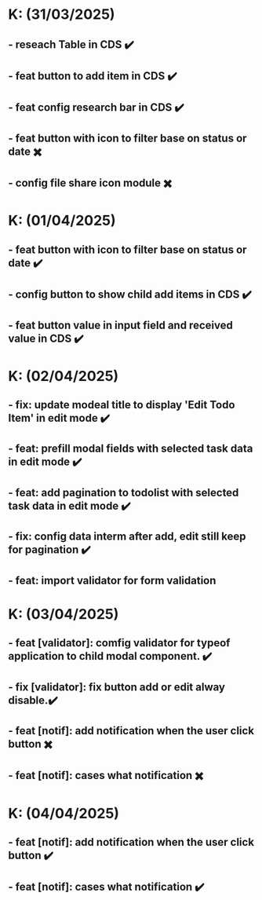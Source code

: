 # K: (31/03/2025)
## - reseach Table in CDS ✔️
## - feat button to add item in CDS ✔️
## - feat config research bar in CDS ✔️
## - feat button with icon to filter base on status or date ✖️ 
## - config file share icon module ✖️

# K: (01/04/2025)

## - feat button with icon to filter base on status or date ✔️
## - config button to show child add items in CDS️ ✔️
## - feat button value in input field and received value in CDS️ ✔️

# K: (02/04/2025)

## - fix: update modeal title to display 'Edit Todo Item' in edit mode ✔️
## - feat: prefill modal fields with selected task data in edit mode ✔️
## - feat: add pagination to todolist with selected task data in edit mode ✔️
## - fix: config data interm after add, edit still keep for pagination ✔️
## - feat: import validator for form validation 

# K: (03/04/2025)
## - feat [validator]: comfig validator for typeof application to child modal component. ✔️
## - fix [validator]: fix button add or edit alway disable.✔️
## - feat [notif]: add notification when the user click button ✖️
## - feat [notif]: cases what notification ✖️

# K: (04/04/2025)
## - feat [notif]: add notification when the user click button ✔️
## - feat [notif]: cases what notification ✔️